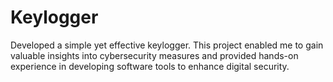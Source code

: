 # Keylogger
Developed a simple yet effective keylogger. This project enabled me to gain valuable insights into cybersecurity measures and provided hands-on experience in developing software tools to enhance digital security.

